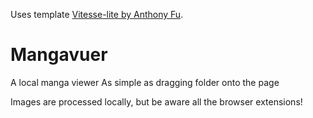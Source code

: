 Uses template [Vitesse-lite by Anthony Fu](https://github.com/antfu/vitesse-lite).

# Mangavuer

A local manga viewer
As simple as dragging folder onto the page

Images are processed locally, 
but be aware all the browser extensions!